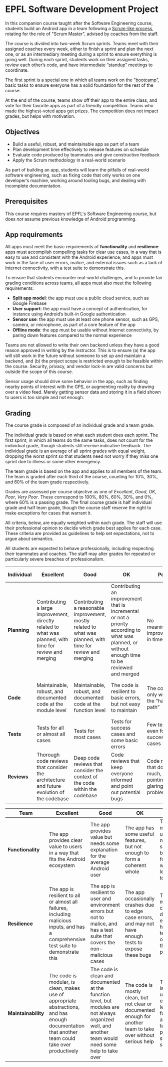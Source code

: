 # EPFL Software Development Project

In this companion course taught after the Software Engineering course, students build an Android app in a team following a [Scrum-like process](./process),
rotating for the role of "Scrum Master", advised by coaches from the staff.

The course is divided into two-week Scrum sprints. Teams meet with their assigned coaches every week, either to finish a sprint and plan the next one,
or as an intermediary meeting during a sprint to ensure everything is going well.
During each sprint, students work on their assigned tasks, review each other’s code, and have intermediate “standup” meetings to coordinate.

The first sprint is a special one in which all teams work on the ["bootcamp"](./bootcamp), basic tasks to ensure everyone has a solid foundation for the rest of the course.

At the end of the course, teams show off their app to the entire class, and vote for their favorite apps as part of a friendly competition.
Teams who made the highest-voted apps get prizes. The competition does not impact grades, but helps with motivation.


## Objectives

* Build a useful, robust, and maintainable app as part of a team
* Plan development time effectively to release features on schedule
* Evaluate code produced by teammates and give constructive feedback
* Apply the Scrum methodology in a real-world scenario

As part of building an app, students will learn the pitfalls of real-world software engineering,
such as fixing code that only works on one developer’s machine, working around tooling bugs, and dealing with incomplete documentation.


## Prerequisites

This course requires mastery of EPFL's Software Engineering course, but does _not_ assume previous knowledge of Android programming.


## App requirements

All apps must meet the basic requirements of **functionality** and **resilience**: 
apps must accomplish compelling tasks for clear use cases, in a way that is easy to use and consistent with the Android experience;
and apps must work in the face of user errors, malice, and external issues such as a lack of Internet connectivity, with a test suite to demonstrate this.

To ensure that students encounter real-world challenges, and to provide fair grading conditions across teams, all apps must also meet the following requirements:
* **Split app model**: the app must use a public cloud service, such as Google Firebase
* **User support**: the app must have a concept of authentication, for instance using Android’s built-in Google authentication
* **Sensor use**: the app must use at least one phone sensor, such as GPS, camera, or microphone, as part of a core feature of the app
* **Offline mode**: the app must be usable without Internet connectivity, by paring down features compared to the normal experience

Teams are not allowed to write their own backend unless they have a good reason approved in writing by the instructor.
This is to ensure (a) the app will still work in the future without someone to set up and maintain a backend,
and (b) the project scope is restricted enough to be feasible within the course.
Security, privacy, and vendor lock-in are valid concerns but outside the scope of this course.

Sensor usage should drive some behavior in the app, such as finding nearby points of interest with the GPS, or augmenting reality by drawing over a video feed.
Merely getting sensor data and storing it in a field shown to users is too simple and not enough.


## Grading

The course grade is composed of an individual grade and a team grade.

The individual grade is based on what each student does each sprint.
The first sprint, in which all teams do the same tasks, does not count for the individual grade, though students still receive indicative feedback.
The individual grade is an average of all sprint grades with equal weight, dropping the worst sprint so that students need not worry if they miss one sprint due to illness or some other emergency.

The team grade is based on the app and applies to all members of the team.
The team is graded after each third of the course, counting for 10%, 30%, and 60% of the team grade respectively.

Grades are assessed per course objective as one of _Excellent_, _Good_, _OK_, _Poor_, _Very Poor_.
These correspond to 100%, 80%, 60%, 30%, and 0%, where 60% is a passing grade.
The final course grade is half individual grade and half team grade, though the course staff reserve the right to make exceptions for cases that warrant it.

All criteria, below, are equally weighted within each grade.
The staff will use their professional opinion to decide which grade best applies for each case.
These criteria are provided as guidelines to help set expectations, not to argue about semantics.

All students are expected to behave professionally, including respecting their teammates and coaches.
The staff may alter grades for repeated or particularly severe breaches of professionalism.


| **Individual** | **Excellent** | **Good** | **OK** | **Poor** | **Very Poor** |
|----------------|---------------|----------|--------|----------|---------------|
| **Planning** | Contributing a large improvement, directly related to what was planned, with time for review and merging | Contributing a reasonable improvement, mostly related to what was planned, with time for review and merging | Contributing an improvement that is incremental or not a priority according to what was planned, or without enough time to be reviewed and merged | No meaningful improvements in time | No work done, not even draft pull requests |
| **Code** | Maintainable, robust, and documented code at the module level | Maintainable, robust, and documented code at the function level | The code is resilient to basic errors, but not easy to maintain | The code only works in the “happy path” | No code merged, or code doesn’t work at all |
| **Tests** | Tests for all or almost all cases | Tests for most cases | Tests for success cases and some basic errors | Few tests, even for success cases | No tests at all |
| **Reviews** | Thorough code reviews that consider the architecture and future evolution of the codebase | Deep code reviews that consider the context of the code within the codebase | Code reviews that keep everyone informed and point out potential bugs | Code reviews that don't say much, only pointing out glaring problems | No code reviews |

| **Team** | **Excellent** | **Good** | **OK** | **Poor** | **Very Poor** |
|----------|---------------|----------|--------|----------|---------------|
| **Functionality** | The app provides clear value to users in a way that fits the Android ecosystem | The app provides value but needs some explanation for the average Android user | The app has some useful features, but not enough to form a coherent whole | The app might be useful in niche scenarios, but only for users willing to learn how to use it | The app has too few features or is too hard to use to provide value to anyone |
| **Resilience** | The app is resilient to all or almost all failures, including malicious inputs, and has a comprehensive test suite to demonstrate this | The app is resilient to user and environment errors but not to malice, and has a test suite that covers the non-malicious cases | The app occasionally crashes due to edge case errors, and may not have enough tests to expose these bugs | The app may corrupt data due to errors, and has few tests outside of the “happy path” | Even normal usage of the app frequently leads to crashes or data corruption, and there is no serious testing |
| **Maintainability** | The code is modular, is clean, makes use of appropriate abstractions, and has enough documentation that another team could take over productively |The code is clean and documented at the function level, but modules are not always organized well, and another team would need some help to take over | The code is mostly clean, but not clear or documented enough for another team to take over without serious help | The code is hard to understand even at the level of functions, another team might prefer to start from scratch | The code is so hard to understand that even the current team finds it difficult |
